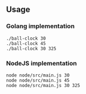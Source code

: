 ## Usage

### Golang implementation
`./ball-clock 30`  
`./ball-clock 45`  
`./ball-clock 30 325`  

### NodeJS implementation
`node node/src/main.js 30`  
`node node/src/main.js 45`  
`node node/src/main.js 30 325`  
